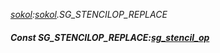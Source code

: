 _[sokol](../../modules/sokol/sokol-module.md):[sokol](../../modules/sokol/sokol-module.md).SG\_STENCILOP\_REPLACE_
##### Const SG\_STENCILOP\_REPLACE:[sg_stencil_op](../../modules/sokol/sokol-sg_stencil_op.md)
